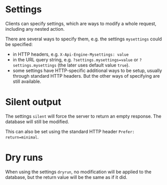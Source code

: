 # Settings

Clients can specify settings, which are ways to modify a whole request,
including any nested action.

There are several ways to specify them, e.g. the settings `mysettings` could
be specified:
  - in HTTP headers, e.g. `X-Api-Engine-Mysettings: value`
  - in the URL query string, e.g. `?settings.mysettings=value` or
    `?settings.mysettings` (the later uses default value `true`).
  - some settings have HTTP-specific additional ways to be setup,
    usually through standard HTTP headers.
    But the other ways of specifying are still available.

# Silent output

The settings `silent` will force the server to return an empty response.
The database will still be modified.

This can also be set using the standard HTTP header `Prefer: return=minimal`.

# Dry runs

When using the settings `dryrun`, no modification will be applied to the
database, but the return value will be the same as if it did.
